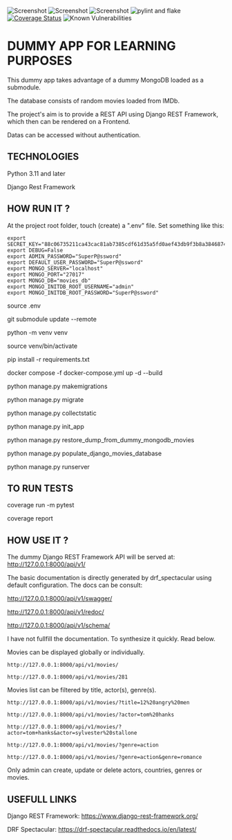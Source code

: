 ![Screenshot](https://img.shields.io/badge/python-v3.11-blue?logo=python&logoColor=yellow)
![Screenshot](https://img.shields.io/badge/djangorestframework-v3.15.2-blue?logo=django&logoColor=yellow)
![Screenshot](https://img.shields.io/badge/coveralls--blue?logo=coveralls&logoColor=yellow)
![pylint and flake](https://github.com/memphis-tools/dummy_django_restframework/actions/workflows/lint-flake.yml/badge.svg)
[![Coverage Status](https://coveralls.io/repos/github/memphis-tools/dummy_django_restframework/badge.svg?branch=main)](https://coveralls.io/github/memphis-tools/dummy_django_restframework?branch=main)
![Known Vulnerabilities](https://snyk.io/test/github/memphis-tools/dummy_django_restframework/badge.svg)

# DUMMY APP FOR LEARNING PURPOSES

This dummy app takes advantage of a dummy MongoDB loaded as a submodule.

The database consists of random movies loaded from IMDb.

The project's aim is to provide a REST API using Django REST Framework, which then can be rendered on a Frontend.

Datas can be accessed without authentication.

## TECHNOLOGIES
Python 3.11 and later

Django Rest Framework

## HOW RUN IT ?

At the project root folder, touch (create) a ".env" file. Set something like this:

    export SECRET_KEY="88c06735211ca43cac81ab7385cdf61d35a5fd0aef43db9f3b8a384687433e56b9337855d7afefb7a18256432aa22c125c1c"
    export DEBUG=False
    export ADMIN_PASSWORD="SuperP@ssword"
    export DEFAULT_USER_PASSWORD="SuperP@ssword"
    export MONGO_SERVER="localhost"
    export MONGO_PORT="27017"
    export MONGO_DB="movies_db"
    export MONGO_INITDB_ROOT_USERNAME="admin"
    export MONGO_INITDB_ROOT_PASSWORD="SuperP@ssword"

  source .env

  git submodule update --remote

  python -m venv venv

  source venv/bin/activate

  pip install -r requirements.txt

  docker compose -f docker-compose.yml up -d --build

  python manage.py makemigrations

  python manage.py migrate

  python manage.py collectstatic

  python manage.py init_app

  python manage.py restore_dump_from_dummy_mongodb_movies

  python manage.py populate_django_movies_database

  python manage.py runserver

## TO RUN TESTS

  coverage run -m pytest

  coverage report

## HOW USE IT ?

The dummy Django REST Framework API will be served at: http://127.0.0.1:8000/api/v1/

The basic documentation is directly generated by drf_spectacular using default configuration. The docs can be consult:

  http://127.0.0.1:8000/api/v1/swagger/

  http://127.0.0.1:8000/api/v1/redoc/

  http://127.0.0.1:8000/api/v1/schema/

I have not fullfill the documentation. To synthesize it quickly. Read below.

  Movies can be displayed globally or individually.

    http://127.0.0.1:8000/api/v1/movies/

    http://127.0.0.1:8000/api/v1/movies/281
    
  Movies list can be filtered by title, actor(s), genre(s).

    http://127.0.0.1:8000/api/v1/movies/?title=12%20angry%20men

    http://127.0.0.1:8000/api/v1/movies/?actor=tom%20hanks

    http://127.0.0.1:8000/api/v1/movies/?actor=tom+hanks&actor=sylvester%20stallone

    http://127.0.0.1:8000/api/v1/movies/?genre=action

    http://127.0.0.1:8000/api/v1/movies/?genre=action&genre=romance


Only admin can create, update or delete actors, countries, genres or movies.

## USEFULL LINKS

Django REST Framework: https://www.django-rest-framework.org/

DRF Spectacular: https://drf-spectacular.readthedocs.io/en/latest/
